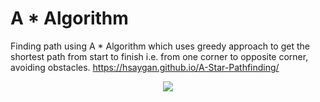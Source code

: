 # A * Algorithm
Finding path using A * Algorithm  which uses greedy approach to get the shortest path from start to finish i.e. from one corner to opposite corner, avoiding obstacles.
https://hsaygan.github.io/A-Star-Pathfinding/

<p align="center">
<img src="http://i.imgur.com/Dc9kQ9W.png?1">
</p>
